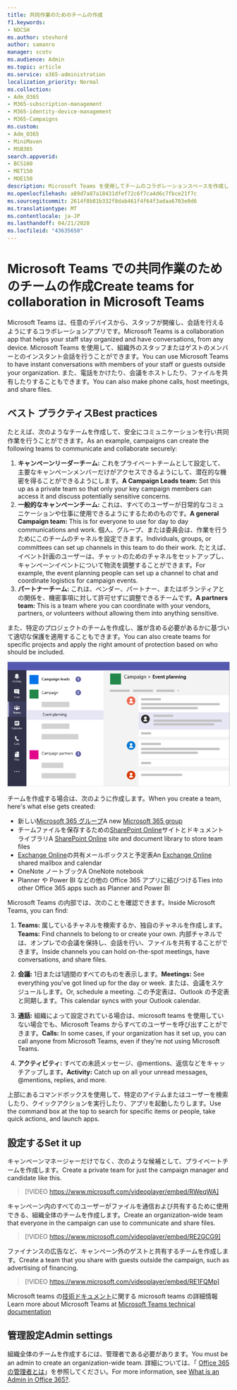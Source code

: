 ```yaml
---
title: 共同作業のためのチームの作成
f1.keywords:
- NOCSH
ms.author: stevhord
author: samanro
manager: scotv
ms.audience: Admin
ms.topic: article
ms.service: o365-administration
localization_priority: Normal
ms.collection:
- Adm_O365
- M365-subscription-management
- M365-identity-device-management
- M365-Campaigns
ms.custom:
- Adm_O365
- MiniMaven
- MSB365
search.appverid:
- BCS160
- MET150
- MOE150
description: Microsoft Teams を使用してチームのコラボレーションスペースを作成します。
ms.openlocfilehash: a89d7a87a18431dfef72c6f7ca4d6c7fbce21f7c
ms.sourcegitcommit: 2614f8b81b332f8dab461f4f64f3adaa6703e0d6
ms.translationtype: MT
ms.contentlocale: ja-JP
ms.lasthandoff: 04/21/2020
ms.locfileid: "43635650"
---
```

# <a name="create-teams-for-collaboration-in-microsoft-teams"></a><span data-ttu-id="e5baf-103">Microsoft Teams での共同作業のためのチームの作成</span><span class="sxs-lookup"><span data-stu-id="e5baf-103">Create teams for collaboration in Microsoft Teams</span></span>

<span data-ttu-id="e5baf-104">Microsoft Teams は、任意のデバイスから、スタッフが開催し、会話を行えるようにするコラボレーションアプリです。</span><span class="sxs-lookup"><span data-stu-id="e5baf-104">Microsoft Teams is a collaboration app that helps your staff stay organized and have conversations, from any device.</span></span> <span data-ttu-id="e5baf-105">Microsoft Teams を使用して、組織外のスタッフまたはゲストのメンバーとのインスタント会話を行うことができます。</span><span class="sxs-lookup"><span data-stu-id="e5baf-105">You can use Microsoft Teams to have instant conversations with members of your staff or guests outside your organization.</span></span> <span data-ttu-id="e5baf-106">また、電話をかけたり、会議をホストしたり、ファイルを共有したりすることもできます。</span><span class="sxs-lookup"><span data-stu-id="e5baf-106">You can also make phone calls, host meetings, and share files.</span></span>

## <a name="best-practices"></a><span data-ttu-id="e5baf-107">ベスト プラクティス</span><span class="sxs-lookup"><span data-stu-id="e5baf-107">Best practices</span></span>

<span data-ttu-id="e5baf-108">たとえば、次のようなチームを作成して、安全にコミュニケーションを行い共同作業を行うことができます。</span><span class="sxs-lookup"><span data-stu-id="e5baf-108">As an example, campaigns can create the following teams to communicate and collaborate securely:</span></span>

1. <span data-ttu-id="e5baf-109">**キャンペーンリーダーチーム:** これをプライベートチームとして設定して、主要なキャンペーンメンバーだけがアクセスできるようにして、潜在的な機密を得ることができるようにします。</span><span class="sxs-lookup"><span data-stu-id="e5baf-109">**A Campaign Leads team:** Set this up as a private team so that only your key campaign members can access it and discuss potentially sensitive concerns.</span></span>
2. <span data-ttu-id="e5baf-110">**一般的なキャンペーンチーム:** これは、すべてのユーザーが日常的なコミュニケーションや仕事に使用できるようにするためのものです。</span><span class="sxs-lookup"><span data-stu-id="e5baf-110">**A general Campaign team:** This is for everyone to use for day to day communications and work.</span></span> <span data-ttu-id="e5baf-111">個人、グループ、または委員会は、作業を行うためにこのチームのチャネルを設定できます。</span><span class="sxs-lookup"><span data-stu-id="e5baf-111">Individuals, groups, or committees can set up channels in this team to do their work.</span></span> <span data-ttu-id="e5baf-112">たとえば、イベント計画のユーザーは、チャットのためのチャネルをセットアップし、キャンペーンイベントについて物流を調整することができます。</span><span class="sxs-lookup"><span data-stu-id="e5baf-112">For example, the event planning people can set up a channel to chat and coordinate logistics for campaign events.</span></span>
3. <span data-ttu-id="e5baf-113">**パートナーチーム:** これは、ベンダー、パートナー、またはボランティアとの関係を、機密事項に対して許可せずに調整できるチームです。</span><span class="sxs-lookup"><span data-stu-id="e5baf-113">**A partners team:** This is a team where you can coordinate with your vendors, partners, or volunteers without allowing them into anything sensitive.</span></span>

<span data-ttu-id="e5baf-114">また、特定のプロジェクトのチームを作成し、誰が含める必要があるかに基づいて適切な保護を適用することもできます。</span><span class="sxs-lookup"><span data-stu-id="e5baf-114">You can also create teams for specific projects and apply the right amount of protection based on who should be included.</span></span> 

![セキュリティで保護されたコミュニケーションとコラボレーションを可能にする3つの独立したチームを含む Microsoft Teams ウィンドウの図](../media/m365-democracy-teams-collab.png)

<span data-ttu-id="e5baf-116">チームを作成する場合は、次のように作成します。</span><span class="sxs-lookup"><span data-stu-id="e5baf-116">When you create a team, here's what else gets created:</span></span>

- <span data-ttu-id="e5baf-117">新しい[Microsoft 365 グループ](https://docs.microsoft.com/MicrosoftTeams/office-365-groups)</span><span class="sxs-lookup"><span data-stu-id="e5baf-117">A new [Microsoft 365 group](https://docs.microsoft.com/MicrosoftTeams/office-365-groups)</span></span>
- <span data-ttu-id="e5baf-118">チームファイルを保存するための[SharePoint Online](https://docs.microsoft.com/MicrosoftTeams/sharepoint-onedrive-interact)サイトとドキュメントライブラリ</span><span class="sxs-lookup"><span data-stu-id="e5baf-118">A [SharePoint Online](https://docs.microsoft.com/MicrosoftTeams/sharepoint-onedrive-interact) site and document library to store team files</span></span>
- <span data-ttu-id="e5baf-119">[Exchange Online](https://docs.microsoft.com/MicrosoftTeams/exchange-teams-interact)の共有メールボックスと予定表</span><span class="sxs-lookup"><span data-stu-id="e5baf-119">An [Exchange Online](https://docs.microsoft.com/MicrosoftTeams/exchange-teams-interact) shared mailbox and calendar</span></span>
- <span data-ttu-id="e5baf-120">OneNote ノートブック</span><span class="sxs-lookup"><span data-stu-id="e5baf-120">A OneNote notebook</span></span>
- <span data-ttu-id="e5baf-121">Planner や Power BI などの他の Office 365 アプリに結びつける</span><span class="sxs-lookup"><span data-stu-id="e5baf-121">Ties into other Office 365 apps such as Planner and Power BI</span></span>

<span data-ttu-id="e5baf-122">Microsoft Teams の内部では、次のことを確認できます。</span><span class="sxs-lookup"><span data-stu-id="e5baf-122">Inside Microsoft Teams, you can find:</span></span>
1. <span data-ttu-id="e5baf-123">**Teams:** 属しているチャネルを検索するか、独自のチャネルを作成します。</span><span class="sxs-lookup"><span data-stu-id="e5baf-123">**Teams:** Find channels to belong to or create your own.</span></span> <span data-ttu-id="e5baf-124">内部チャネルでは、オンプレでの会議を保持し、会話を行い、ファイルを共有することができます。</span><span class="sxs-lookup"><span data-stu-id="e5baf-124">Inside channels you can hold on-the-spot meetings, have conversations, and share files.</span></span>

2. <span data-ttu-id="e5baf-125">**会議:** 1日または1週間のすべてのものを表示します。</span><span class="sxs-lookup"><span data-stu-id="e5baf-125">**Meetings:** See everything you've got lined up for the day or week.</span></span> <span data-ttu-id="e5baf-126">または、会議をスケジュールします。</span><span class="sxs-lookup"><span data-stu-id="e5baf-126">Or, schedule a meeting.</span></span> <span data-ttu-id="e5baf-127">この予定表は、Outlook の予定表と同期します。</span><span class="sxs-lookup"><span data-stu-id="e5baf-127">This calendar syncs with your Outlook calendar.</span></span>
 
3. <span data-ttu-id="e5baf-128">**通話:** 組織によって設定されている場合は、microsoft teams を使用していない場合でも、Microsoft Teams からすべてのユーザーを呼び出すことができます。</span><span class="sxs-lookup"><span data-stu-id="e5baf-128">**Calls:** In some cases, if your organization has it set up, you can call anyone from Microsoft Teams, even if they're not using Microsoft Teams.</span></span>

4. <span data-ttu-id="e5baf-129">**アクティビティ:** すべての未読メッセージ、@mentions、返信などをキャッチアップします。</span><span class="sxs-lookup"><span data-stu-id="e5baf-129">**Activity:** Catch up on all your unread messages, @mentions, replies, and more.</span></span> 

<span data-ttu-id="e5baf-130">上部にあるコマンドボックスを使用して、特定のアイテムまたはユーザーを検索したり、クイックアクションを実行したり、アプリを起動したりします。</span><span class="sxs-lookup"><span data-stu-id="e5baf-130">Use the command box at the top to search for specific items or people, take quick actions, and launch apps.</span></span>


## <a name="set-it-up"></a><span data-ttu-id="e5baf-131">設定する</span><span class="sxs-lookup"><span data-stu-id="e5baf-131">Set it up</span></span>


<span data-ttu-id="e5baf-132">キャンペーンマネージャーだけでなく、次のような候補として、プライベートチームを作成します。</span><span class="sxs-lookup"><span data-stu-id="e5baf-132">Create a private team for just the campaign manager and candidate like this.</span></span> 

> [!VIDEO https://www.microsoft.com/videoplayer/embed/RWeqWA]

<span data-ttu-id="e5baf-133">キャンペーン内のすべてのユーザーがファイルを通信および共有するために使用できる、組織全体のチームを作成します。</span><span class="sxs-lookup"><span data-stu-id="e5baf-133">Create an organization-wide team that everyone in the campaign can use to communicate and share files.</span></span>

> [!VIDEO https://www.microsoft.com/videoplayer/embed/RE2GCG9]

<span data-ttu-id="e5baf-134">ファイナンスの広告など、キャンペーン外のゲストと共有するチームを作成します。</span><span class="sxs-lookup"><span data-stu-id="e5baf-134">Create a team that you share with guests outside the campaign, such as advertising of financing.</span></span>

> [!VIDEO https://www.microsoft.com/videoplayer/embed/RE1FQMp]

<span data-ttu-id="e5baf-135">Microsoft teams の[技術ドキュメント](https://docs.microsoft.com/microsoftteams/microsoft-teams)に関する microsoft teams の詳細情報</span><span class="sxs-lookup"><span data-stu-id="e5baf-135">Learn more about Microsoft Teams at [Microsoft Teams technical documentation](https://docs.microsoft.com/microsoftteams/microsoft-teams)</span></span>

## <a name="admin-settings"></a><span data-ttu-id="e5baf-136">管理設定</span><span class="sxs-lookup"><span data-stu-id="e5baf-136">Admin settings</span></span>

<span data-ttu-id="e5baf-137">組織全体のチームを作成するには、管理者である必要があります。</span><span class="sxs-lookup"><span data-stu-id="e5baf-137">You must be an admin to create an organization-wide team.</span></span> <span data-ttu-id="e5baf-138">詳細については、「 [Office 365 の管理者とは](https://support.office.com/article/what-is-an-admin-e123627e-4892-4461-b9aa-1b6d57a5cfa4?ui=en-US&rs=en-US&ad=US)」を参照してください。</span><span class="sxs-lookup"><span data-stu-id="e5baf-138">For more information, see [What is an Admin in Office 365?](https://support.office.com/article/what-is-an-admin-e123627e-4892-4461-b9aa-1b6d57a5cfa4?ui=en-US&rs=en-US&ad=US).</span></span>
  
